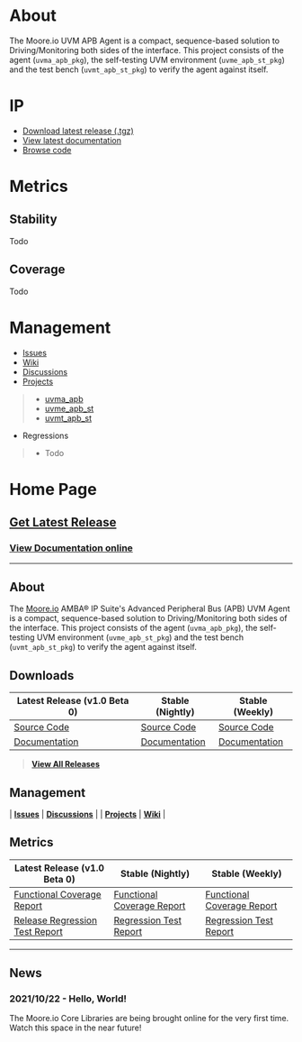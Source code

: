 # About
The Moore.io UVM APB Agent is a compact, sequence-based solution to Driving/Monitoring both sides of the interface.  This project consists of the agent (`uvma_apb_pkg`), the self-testing UVM environment (`uvme_apb_st_pkg`) and the test bench (`uvmt_apb_st_pkg`) to verify the agent against itself.

# IP
* [Download latest release (.tgz)](Todo)
* [View latest documentation](Todo)
* [Browse code](https://github.com/Datum-Technology-Corporation/uvma_apb/tree/main/dv/uvma_apb)

# Metrics
## Stability
Todo

## Coverage
Todo

# Management
* [Issues](https://github.com/Datum-Technology-Corporation/uvma_apb/issues)
* [Wiki](https://github.com/Datum-Technology-Corporation/uvma_apb/wiki)
* [Discussions](https://github.com/Datum-Technology-Corporation/uvma_apb/discussions)
* [Projects](https://github.com/Datum-Technology-Corporation/uvma_apb/projects)
> * [uvma_apb](https://github.com/Datum-Technology-Corporation/uvma_apb/projects/1)
> * [uvme_apb_st](https://github.com/Datum-Technology-Corporation/uvma_apb/projects/2)
> * [uvmt_apb_st](https://github.com/Datum-Technology-Corporation/uvma_apb/projects/3)
* Regressions
> * Todo


# Home Page

## [Get Latest Release](TODO)
### [View Documentation online](TODO)

----------------

## About
The [Moore.io](https://www.mooreio.com) AMBA® IP Suite's Advanced Peripheral Bus (APB) UVM Agent is a compact, sequence-based solution to Driving/Monitoring both sides of the interface.  This project consists of the agent (`uvma_apb_pkg`), the self-testing UVM environment (`uvme_apb_st_pkg`) and the test bench (`uvmt_apb_st_pkg`) to verify the agent against itself.

## Downloads

| Latest Release (v1.0 Beta 0) | Stable (Nightly) | Stable (Weekly) |
| --------------------- | ---------------- | --------------- |
| [Source Code](TODO) | [Source Code](TODO) | [Source Code](TODO) |
| [Documentation](TODO) | [Documentation](TODO) | [Documentation](TODO) |

> **[View All Releases](TODO)**


## Management

| **[Issues](https://github.com/Datum-Technology-Corporation/uvma_apb/issues)** | **[Discussions](https://github.com/Datum-Technology-Corporation/uvma_apb/discussions)** |
| **[Projects](https://github.com/Datum-Technology-Corporation/uvma_apb/projects)** | **[Wiki](https://github.com/Datum-Technology-Corporation/uvma_apb/wiki)** |


## Metrics

| Latest Release (v1.0 Beta 0) | Stable (Nightly) | Stable (Weekly) |
| --------------------- | ---------------- | --------------- |
| [Functional Coverage Report](TODO) | [Functional Coverage Report](TODO) | [Functional Coverage Report](TODO) |
| [Release Regression Test Report](TODO) | [Regression Test Report](TODO) | [Regression Test Report](TODO) |

----------------

## News
### 2021/10/22 - Hello, World!
The Moore.io Core Libraries are being brought online for the very first time. Watch this space in the near future!
